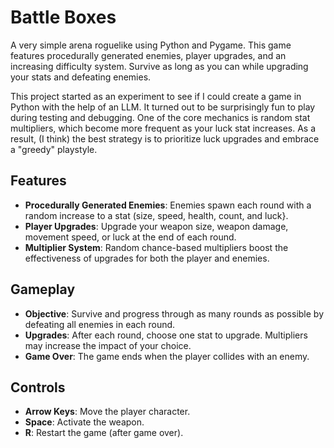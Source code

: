 # Battle Boxes

A very simple arena roguelike using Python and Pygame. This game features procedurally generated enemies, player upgrades, and an increasing difficulty system. Survive as long as you can while upgrading your stats and defeating enemies.

This project started as an experiment to see if I could create a game in Python with the help of an LLM. It turned out to be surprisingly fun to play during testing and debugging. One of the core mechanics is random stat multipliers, which become more frequent as your luck stat increases. As a result, (I think) the best strategy is to prioritize luck upgrades and embrace a "greedy" playstyle.

## Features

- **Procedurally Generated Enemies**: Enemies spawn each round with a random increase to a stat (size, speed, health, count, and luck}.
- **Player Upgrades**: Upgrade your weapon size, weapon damage, movement speed, or luck at the end of each round.
- **Multiplier System**: Random chance-based multipliers boost the effectiveness of upgrades for both the player and enemies.

## Gameplay

- **Objective**: Survive and progress through as many rounds as possible by defeating all enemies in each round.
- **Upgrades**: After each round, choose one stat to upgrade. Multipliers may increase the impact of your choice.
- **Game Over**: The game ends when the player collides with an enemy.

## Controls

- **Arrow Keys**: Move the player character.
- **Space**: Activate the weapon.
- **R**: Restart the game (after game over).
